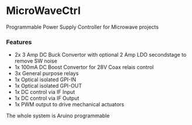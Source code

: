 # MicroWaveCtrl

Programmable Power Supply Controller for Microwave projects

### Features

- 2x 3 Amp DC Buck Convertor with optional 2 Amp LDO secondstage
     to remove SW noise
- 1x 100mA DC Boost Convertor for 28V Coax relais control
- 3x General purpose relays 
- 1x Optical isolated GPI-IN
- 1x Optical isolated GPI-OUT
- 1x DC control via IF Input
- 1x DC control via IF Output
- 1x PWM output to drive mechanical actuators

The whole system is Aruino programmable 
